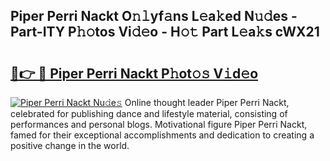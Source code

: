 ## Piper Perri Nackt O𝚗𝚕yf𝚊ns L𝚎a𝚔ed N𝚞𝚍es - Part-ITY P𝚑𝚘tos Vi𝚍𝚎o - H𝚘𝚝 Part L𝚎a𝚔s cWX21

# <h2><a href="http://kfcs8g.oniu.top/?m=Piper+Perri+Nackt">🔗👉 🔴 Piper Perri Nackt P𝚑ot𝚘𝚜 V𝚒d𝚎o</a></h2>

[![Piper Perri Nackt Nu𝚍e𝚜](https://i.imgur.com/0qMVB7G.gif)](http://kfcs8g.oniu.top/?m=Piper+Perri+Nackt)
Online thought leader Piper Perri Nackt, celebrated for publishing dance and lifestyle material, consisting of performances and personal blogs. Motivational figure Piper Perri Nackt, famed for their exceptional accomplishments and dedication to creating a positive change in the world.  
